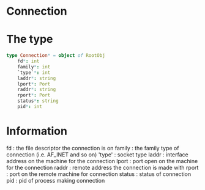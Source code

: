 # Connection

# The type
```nim
type Connection* = object of RootObj
    fd*: int
    family*: int
    `type`*: int
    laddr*: string
    lport*: Port
    raddr*: string
    rport*: Port
    status*: string
    pid*: int
```

# Information

fd      : the file descriptor the connection is on
family  : the family type of connection (i.e. AF_INET and so on)
'type'  : socket type
laddr   : interface address on the machine for the connection
lport   : port open on the machine for the connection
raddr   : remote address the connection is made with
rport   : port on the remote machine for connection
status  : status of connection
pid     : pid of process making connection